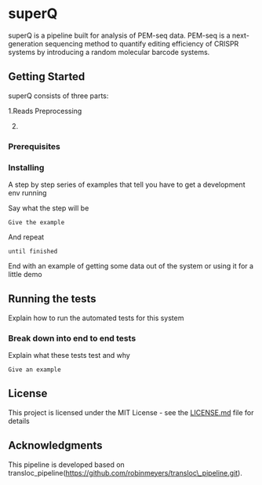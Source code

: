 # superQ

superQ is a pipeline built for analysis  of PEM-seq data. PEM-seq is a next-generation sequencing method to quantify editing efficiency of CRISPR systems by introducing a random molecular barcode systems.

## Getting Started

superQ consists of three parts:

1.Reads Preprocessing

2.
### Prerequisites


### Installing

A step by step series of examples that tell you have to get a development env running

Say what the step will be

```
Give the example
```

And repeat

```
until finished
```

End with an example of getting some data out of the system or using it for a little demo

## Running the tests

Explain how to run the automated tests for this system

### Break down into end to end tests

Explain what these tests test and why

```
Give an example
```

## License

This project is licensed under the MIT License - see the [LICENSE.md](LICENSE.md) file for details

## Acknowledgments

This pipeline is developed based on transloc\_pipeline(https://github.com/robinmeyers/transloc\_pipeline.git).